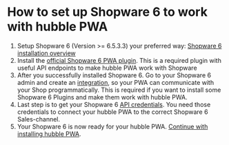 # How to set up Shopware 6 to work with hubble PWA

1. Setup Shopware 6 (Version >= 6.5.3.3) your preferred way: [Shopware 6 installation overview](https://developer.shopware.com/docs/guides/installation/overview)
2. Install the [official Shopware 6 PWA plugin](https://github.com/elkmod/SwagShopwarePwa). 
This is a required plugin with useful API endpoints to make hubble PWA work with Shopware 
3. After you successfully installed Shopware 6. Go to your Shopware 6 admin and create an [integration](https://docs.shopware.com/en/shopware-6-en/settings/system/integrationen?category=shopware-6-en/settings/system), 
so your PWA can communicate with your Shop programmatically. This is required if you want to install some Shopware 6
Plugins and make them work with hubble PWA. 
4. Last step is to get your Shopware 6 [API credentials](https://docs.shopware.com/en/shopware-6-en/settings/saleschannel#api-access).
You need those credentials to connect your hubble PWA to the correct Shopware 6 Sales-channel. 
5. Your Shopware 6 is now ready for your hubble PWA. [Continue with installing hubble PWA](/pwa/what/installation.html#install-from-scratch-including-fully-configured-nuxt-js-project). 
